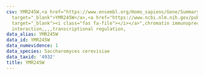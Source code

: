 ```yaml
---
csv: YMR245W,<a href="https://www.ensembl.org/Homo_sapiens/Gene/Summary?db=core;g=YMR245W"
  target="_blank">YMR245W</a>,<a href="https://www.ncbi.nlm.nih.gov/pubmed/12399584"
  target="_blank"><i class="fas fa-file"></i></a>",chromatin immunoprecipitation assay,direct
  interaction,,,,transcriptional regulation,
data_alias: YMR245W
data_id: YMR245W
data_numevidence: 1
data_species: Saccharomyces cerevisiae
data_taxid: '4932'
title: YMR245W
---
```

